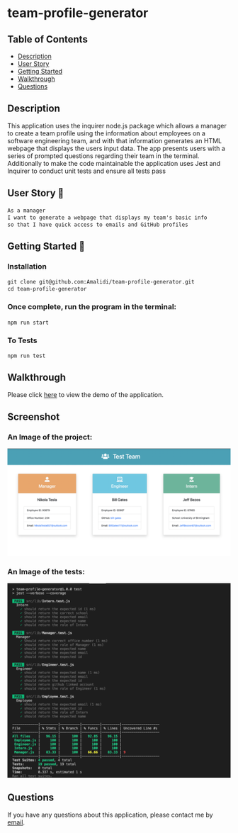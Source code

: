# team-profile-generator

## Table of Contents

- [Description](#description)
- [User Story](#user-story-🧍)
- [Getting Started](#getting-started-🚀)
- [Walkthrough](#walkthrough)
- [Questions](#questions)

## Description

This application uses the inquirer node.js package which allows a manager to create a team profile using the information about employees on a software engineering team, and with that information generates an HTML webpage that displays the users input data. The app presents users with a series of prompted questions regarding their team in the terminal.
Additionally to make the code maintainable the application uses Jest and Inquirer to conduct unit tests and ensure all tests pass

## User Story 🧍

```
As a manager
I want to generate a webpage that displays my team's basic info
so that I have quick access to emails and GitHub profiles

```

## Getting Started 🚀

### Installation

```
git clone git@github.com:Amalidi/team-profile-generator.git
cd team-profile-generator
```

### Once complete, run the program in the terminal:

```
npm run start
```

### To Tests

```
npm run test
```

## Walkthrough

Please click [here]() to view the demo of the application.

## Screenshot

### An Image of the project:

![Image of the project](./dist/assets/images/htmlimage.png)

### An Image of the tests:

![Image of the project](./dist/assets/images/testsimage.png)

## Questions

If you have any questions about this application, please contact me by [email](mailto:A.idi12@outlook.com).
